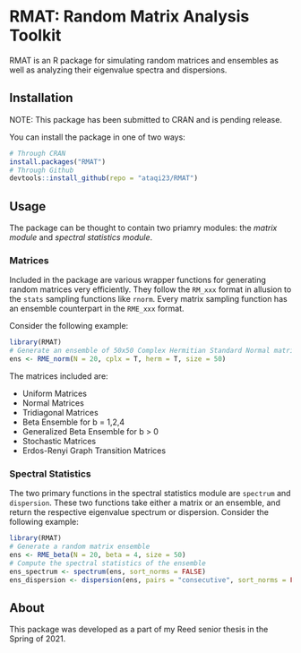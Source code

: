 # RMAT: Random Matrix Analysis Toolkit

RMAT is an R package for simulating random matrices and ensembles as well as analyzing their eigenvalue spectra and dispersions. 

## Installation

NOTE: This package has been submitted to CRAN and is pending release. 

You can install the package in one of two ways:

``` r
# Through CRAN
install.packages("RMAT")
# Through Github
devtools::install_github(repo = "ataqi23/RMAT")
```

## Usage

The package can be thought to contain two priamry modules: the *matrix module* and *spectral statistics module*.

### Matrices

Included in the package are various wrapper functions for generating random matrices very efficiently. They follow the ``RM_xxx`` format in allusion to the `stats` sampling functions like `rnorm`. Every matrix sampling function has an ensemble counterpart in the ``RME_xxx`` format. 

Consider the following example:

``` r
library(RMAT)
# Generate an ensemble of 50x50 Complex Hermitian Standard Normal matrices
ens <- RME_norm(N = 20, cplx = T, herm = T, size = 50)
```
The matrices included are:

- Uniform Matrices
- Normal Matrices
- Tridiagonal Matrices
- Beta Ensemble for b = 1,2,4
- Generalized Beta Ensemble for b > 0
- Stochastic Matrices
- Erdos-Renyi Graph Transition Matrices

### Spectral Statistics 

The two primary functions in the spectral statistics module are ``spectrum`` and ``dispersion``. These two functions take either a matrix or an ensemble, and return the respective eigenvalue spectrum or dispersion. Consider the following example:

``` r
library(RMAT)
# Generate a random matrix ensemble
ens <- RME_beta(N = 20, beta = 4, size = 50)
# Compute the spectral statistics of the ensemble
ens_spectrum <- spectrum(ens, sort_norms = FALSE)
ens_dispersion <- dispersion(ens, pairs = "consecutive", sort_norms = FALSE)
```

## About

This package was developed as a part of my Reed senior thesis in the Spring of 2021.



